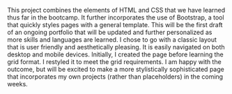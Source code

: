 This project combines the elements of HTML and CSS that we have learned thus far in the bootcamp. It further incorporates the use of Bootstrap, a tool that quickly styles pages with a general template. This will be the first draft of an ongoing portfolio that will be updated and further personalized as more skills and languages are learned. I chose to go with a classic layout that is user friendly and aesthetically pleasing. It is easily navigated on both desktop and mobile devices. Initially, I created the page before learning the grid format. I restyled it to meet the grid requirements. I am happy with the outcome, but will be excited to make a more stylistically sophisticated page that incorporates my own projects (rather than placeholders) in the coming weeks.